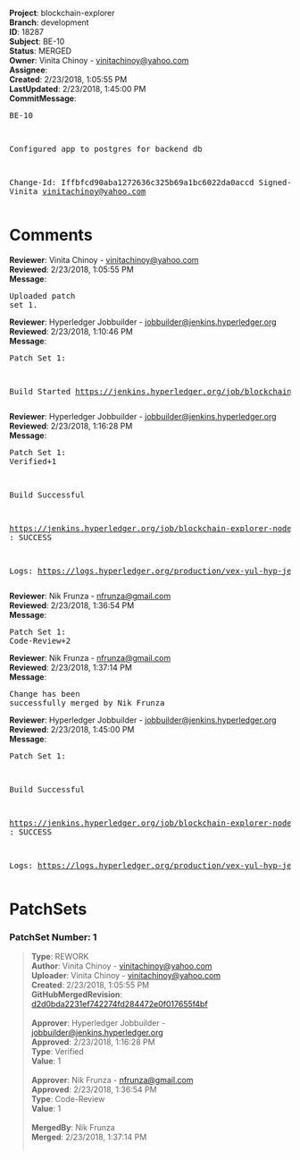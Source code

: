 <strong>Project</strong>: blockchain-explorer<br><strong>Branch</strong>: development<br><strong>ID</strong>: 18287<br><strong>Subject</strong>: BE-10<br><strong>Status</strong>: MERGED<br><strong>Owner</strong>: Vinita Chinoy - vinitachinoy@yahoo.com<br><strong>Assignee</strong>:<br><strong>Created</strong>: 2/23/2018, 1:05:55 PM<br><strong>LastUpdated</strong>: 2/23/2018, 1:45:00 PM<br><strong>CommitMessage</strong>:<br><pre>BE-10

Configured app to postgres for backend db

Change-Id: Iffbfcd90aba1272636c325b69a1bc6022da0accd
Signed-off-by: Vinita <vinitachinoy@yahoo.com>
</pre><h1>Comments</h1><strong>Reviewer</strong>: Vinita Chinoy - vinitachinoy@yahoo.com<br><strong>Reviewed</strong>: 2/23/2018, 1:05:55 PM<br><strong>Message</strong>: <pre>Uploaded patch set 1.</pre><strong>Reviewer</strong>: Hyperledger Jobbuilder - jobbuilder@jenkins.hyperledger.org<br><strong>Reviewed</strong>: 2/23/2018, 1:10:46 PM<br><strong>Message</strong>: <pre>Patch Set 1:

Build Started https://jenkins.hyperledger.org/job/blockchain-explorer-node6-verify-x86_64/35/</pre><strong>Reviewer</strong>: Hyperledger Jobbuilder - jobbuilder@jenkins.hyperledger.org<br><strong>Reviewed</strong>: 2/23/2018, 1:16:28 PM<br><strong>Message</strong>: <pre>Patch Set 1: Verified+1

Build Successful 

https://jenkins.hyperledger.org/job/blockchain-explorer-node6-verify-x86_64/35/ : SUCCESS

Logs: https://logs.hyperledger.org/production/vex-yul-hyp-jenkins-3/blockchain-explorer-node6-verify-x86_64/35</pre><strong>Reviewer</strong>: Nik Frunza - nfrunza@gmail.com<br><strong>Reviewed</strong>: 2/23/2018, 1:36:54 PM<br><strong>Message</strong>: <pre>Patch Set 1: Code-Review+2</pre><strong>Reviewer</strong>: Nik Frunza - nfrunza@gmail.com<br><strong>Reviewed</strong>: 2/23/2018, 1:37:14 PM<br><strong>Message</strong>: <pre>Change has been successfully merged by Nik Frunza</pre><strong>Reviewer</strong>: Hyperledger Jobbuilder - jobbuilder@jenkins.hyperledger.org<br><strong>Reviewed</strong>: 2/23/2018, 1:45:00 PM<br><strong>Message</strong>: <pre>Patch Set 1:

Build Successful 

https://jenkins.hyperledger.org/job/blockchain-explorer-node6-merge-x86_64/14/ : SUCCESS

Logs: https://logs.hyperledger.org/production/vex-yul-hyp-jenkins-3/blockchain-explorer-node6-merge-x86_64/14</pre><h1>PatchSets</h1><h3>PatchSet Number: 1</h3><blockquote><strong>Type</strong>: REWORK<br><strong>Author</strong>: Vinita Chinoy - vinitachinoy@yahoo.com<br><strong>Uploader</strong>: Vinita Chinoy - vinitachinoy@yahoo.com<br><strong>Created</strong>: 2/23/2018, 1:05:55 PM<br><strong>GitHubMergedRevision</strong>: [d2d0bda2231ef742274fd284472e0f017655f4bf](https://github.com/hyperledger-gerrit-archive/blockchain-explorer/commit/d2d0bda2231ef742274fd284472e0f017655f4bf)<br><br><strong>Approver</strong>: Hyperledger Jobbuilder - jobbuilder@jenkins.hyperledger.org<br><strong>Approved</strong>: 2/23/2018, 1:16:28 PM<br><strong>Type</strong>: Verified<br><strong>Value</strong>: 1<br><br><strong>Approver</strong>: Nik Frunza - nfrunza@gmail.com<br><strong>Approved</strong>: 2/23/2018, 1:36:54 PM<br><strong>Type</strong>: Code-Review<br><strong>Value</strong>: 1<br><br><strong>MergedBy</strong>: Nik Frunza<br><strong>Merged</strong>: 2/23/2018, 1:37:14 PM<br><br></blockquote>